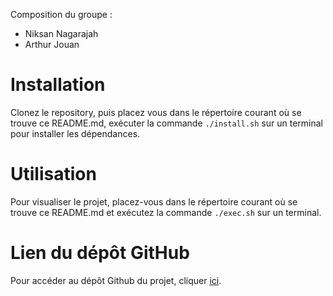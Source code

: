 Composition du groupe :

- Niksan Nagarajah 
- Arthur Jouan 

# Installation

Clonez le repository, puis placez vous dans le répertoire courant où se trouve ce README.md, exécuter la commande `./install.sh` sur un terminal pour installer les dépendances.

# Utilisation

Pour visualiser le projet, placez-vous dans le répertoire courant où se trouve ce README.md et exécutez la commande `./exec.sh` sur un terminal. 

# Lien du dépôt GitHub

Pour accéder au dépôt Github du projet, cliquer [ici](https://github.com/NiksanNagarajah/ProjetFlask). 